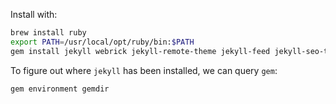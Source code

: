 Install with:

```bash
brew install ruby
export PATH=/usr/local/opt/ruby/bin:$PATH
gem install jekyll webrick jekyll-remote-theme jekyll-feed jekyll-seo-tag kramdown-math-katex ekyll-redirect-from
```

To figure out where `jekyll` has been installed, we can query `gem`:

```bash
gem environment gemdir
```
